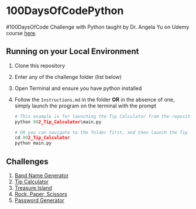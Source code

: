 # 100DaysOfCodePython

#100DaysOfCode Challenge with Python taught by Dr. Angela Yu on Udemy course [here](https://udemy.com/course/100-days-of-code/learn/lecture/29481408#overview).

## Running on your Local Environment

1. Clone this repository
2. Enter any of the challenge folder (list below)
3. Open Terminal and ensure you have python installed
4. Follow the `Instructions.md` in the folder
   <b>OR</b>
   in the absence of one, simply launch the program on the terminal with the prompt

   ```py
   # This example is for launching the Tip Calculator from the repository root folder
   python 002_Tip_Calculator\main.py

   # OR you can navigate to the folder first, and then launch the Tip Calculator from there
   cd 002_Tip_Calculator
   python main.py
   ```

## Challenges

1. [Band Name Generator](https://github.com/bcha92/100DaysOfCodePython/tree/main/001_Band_Name_Generator)
2. [Tip Calculator](https://github.com/bcha92/100DaysOfCodePython/tree/main/002_Tip_Calculator)
3. [Treasure Island](https://github.com/bcha92/100DaysOfCodePython/tree/main/003_Treasure_Island)
4. [Rock, Paper, Scissors](https://github.com/bcha92/100DaysOfCodePython/tree/main/004_Rock_Paper_Scissors)
5. [Password Generator](https://github.com/bcha92/100DaysOfCodePython/tree/main/005_Password_Generator)
